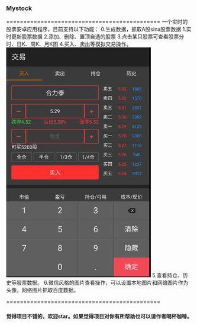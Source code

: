 ### Mystock
=============================================
一个实时的股票安卓应用程序，目前支持以下功能：
0.生成数据，抓取A股sina股票数据
1.实时更新股票数据
2.添加、删除、置顶自选的股票
3.点击某只股票可查看股票分时、日K、周K、月K图
4.买入、卖出等模拟交易操作。
![Image text](https://github.com/ChandlerZeng/MyStock/blob/master/images/buy.PNG)
5.查看持仓、历史等股票数据。
6.微信风格的图片查看操作，可以设置本地图片和网络图片作为头像，网络图片抓取百度数据。

=============================================

#### 觉得项目不错的，欢迎star。如果觉得项目对你有所帮助也可以请作者喝杯咖啡。
